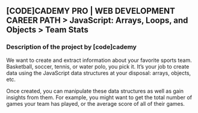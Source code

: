 ## [CODE]CADEMY PRO | WEB DEVELOPMENT CAREER PATH > JavaScript: Arrays, Loops, and Objects > Team Stats
### Description of the project by [code]cademy
We want to create and extract information about your favorite sports team. Basketball, soccer, tennis, or water polo, you pick it. It’s your job to create data using the JavaScript data structures at your disposal: arrays, objects, etc.

Once created, you can manipulate these data structures as well as gain insights from them. For example, you might want to get the total number of games your team has played, or the average score of all of their games.
